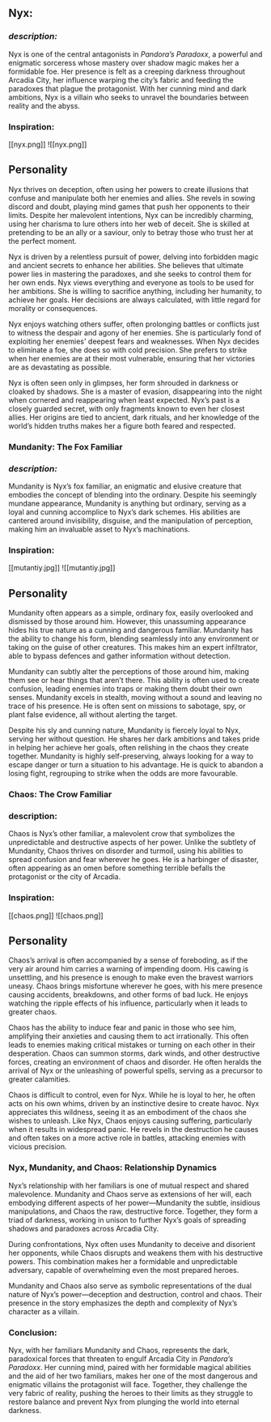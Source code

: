 ## **Nyx:**
### *description:*
Nyx is one of the central antagonists in _Pandora’s Paradoxx_, a powerful and enigmatic sorceress whose mastery over shadow magic makes her a formidable foe. Her presence is felt as a creeping darkness throughout Arcadia City, her influence warping the city’s fabric and feeding the paradoxes that plague the protagonist. With her cunning mind and dark ambitions, Nyx is a villain who seeks to unravel the boundaries between reality and the abyss.
### **Inspiration:**
[[nyx.png]]
![[nyx.png]]
## **Personality**
Nyx thrives on deception, often using her powers to create illusions that confuse and manipulate both her enemies and allies. She revels in sowing discord and doubt, playing mind games that push her opponents to their limits. Despite her malevolent intentions, Nyx can be incredibly charming, using her charisma to lure others into her web of deceit. She is skilled at pretending to be an ally or a saviour, only to betray those who trust her at the perfect moment.

 Nyx is driven by a relentless pursuit of power, delving into forbidden magic and ancient secrets to enhance her abilities. She believes that ultimate power lies in mastering the paradoxes, and she seeks to control them for her own ends. Nyx views everything and everyone as tools to be used for her ambitions. She is willing to sacrifice anything, including her humanity, to achieve her goals. Her decisions are always calculated, with little regard for morality or consequences.

Nyx enjoys watching others suffer, often prolonging battles or conflicts just to witness the despair and agony of her enemies. She is particularly fond of exploiting her enemies' deepest fears and weaknesses. When Nyx decides to eliminate a foe, she does so with cold precision. She prefers to strike when her enemies are at their most vulnerable, ensuring that her victories are as devastating as possible.

Nyx is often seen only in glimpses, her form shrouded in darkness or cloaked by shadows. She is a master of evasion, disappearing into the night when cornered and reappearing when least expected. Nyx’s past is a closely guarded secret, with only fragments known to even her closest allies. Her origins are tied to ancient, dark rituals, and her knowledge of the world’s hidden truths makes her a figure both feared and respected.
 
### **Mundanity: The Fox Familiar**
### *description:*
Mundanity is Nyx’s fox familiar, an enigmatic and elusive creature that embodies the concept of blending into the ordinary. Despite his seemingly mundane appearance, Mundanity is anything but ordinary, serving as a loyal and cunning accomplice to Nyx’s dark schemes. His abilities are cantered around invisibility, disguise, and the manipulation of perception, making him an invaluable asset to Nyx’s machinations.

### **Inspiration:**
[[mutantiy.jpg]]
![[mutantiy.jpg]]
## **Personality**
 Mundanity often appears as a simple, ordinary fox, easily overlooked and dismissed by those around him. However, this unassuming appearance hides his true nature as a cunning and dangerous familiar. Mundanity has the ability to change his form, blending seamlessly into any environment or taking on the guise of other creatures. This makes him an expert infiltrator, able to bypass defences and gather information without detection.

 Mundanity can subtly alter the perceptions of those around him, making them see or hear things that aren’t there. This ability is often used to create confusion, leading enemies into traps or making them doubt their own senses. Mundanity excels in stealth, moving without a sound and leaving no trace of his presence. He is often sent on missions to sabotage, spy, or plant false evidence, all without alerting the target.

 Despite his sly and cunning nature, Mundanity is fiercely loyal to Nyx, serving her without question. He shares her dark ambitions and takes pride in helping her achieve her goals, often relishing in the chaos they create together. Mundanity is highly self-preserving, always looking for a way to escape danger or turn a situation to his advantage. He is quick to abandon a losing fight, regrouping to strike when the odds are more favourable.

### **Chaos: The Crow Familiar**
### **description:**

Chaos is Nyx’s other familiar, a malevolent crow that symbolizes the unpredictable and destructive aspects of her power. Unlike the subtlety of Mundanity, Chaos thrives on disorder and turmoil, using his abilities to spread confusion and fear wherever he goes. He is a harbinger of disaster, often appearing as an omen before something terrible befalls the protagonist or the city of Arcadia.
### **Inspiration:**
[[chaos.png]]
![[chaos.png]]


## **Personality**
 Chaos’s arrival is often accompanied by a sense of foreboding, as if the very air around him carries a warning of impending doom. His cawing is unsettling, and his presence is enough to make even the bravest warriors uneasy. Chaos brings misfortune wherever he goes, with his mere presence causing accidents, breakdowns, and other forms of bad luck. He enjoys watching the ripple effects of his influence, particularly when it leads to greater chaos.

 Chaos has the ability to induce fear and panic in those who see him, amplifying their anxieties and causing them to act irrationally. This often leads to enemies making critical mistakes or turning on each other in their desperation. Chaos can summon storms, dark winds, and other destructive forces, creating an environment of chaos and disorder. He often heralds the arrival of Nyx or the unleashing of powerful spells, serving as a precursor to greater calamities.
 
 Chaos is difficult to control, even for Nyx. While he is loyal to her, he often acts on his own whims, driven by an instinctive desire to create havoc. Nyx appreciates this wildness, seeing it as an embodiment of the chaos she wishes to unleash.  Like Nyx, Chaos enjoys causing suffering, particularly when it results in widespread panic. He revels in the destruction he causes and often takes on a more active role in battles, attacking enemies with vicious precision.
 
### **Nyx, Mundanity, and Chaos: Relationship Dynamics**
Nyx’s relationship with her familiars is one of mutual respect and shared malevolence. Mundanity and Chaos serve as extensions of her will, each embodying different aspects of her power—Mundanity the subtle, insidious manipulations, and Chaos the raw, destructive force. Together, they form a triad of darkness, working in unison to further Nyx’s goals of spreading shadows and paradoxes across Arcadia City.

 During confrontations, Nyx often uses Mundanity to deceive and disorient her opponents, while Chaos disrupts and weakens them with his destructive powers. This combination makes her a formidable and unpredictable adversary, capable of overwhelming even the most prepared heroes.

 Mundanity and Chaos also serve as symbolic representations of the dual nature of Nyx’s power—deception and destruction, control and chaos. Their presence in the story emphasizes the depth and complexity of Nyx’s character as a villain.
### **Conclusion:**
Nyx, with her familiars Mundanity and Chaos, represents the dark, paradoxical forces that threaten to engulf Arcadia City in _Pandora’s Paradoxx_. Her cunning mind, paired with her formidable magical abilities and the aid of her two familiars, makes her one of the most dangerous and enigmatic villains the protagonist will face. Together, they challenge the very fabric of reality, pushing the heroes to their limits as they struggle to restore balance and prevent Nyx from plunging the world into eternal darkness.